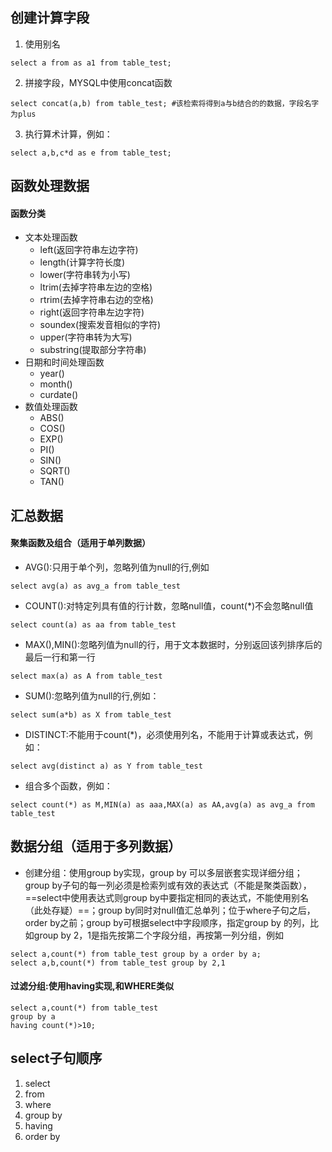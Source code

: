 ## 创建计算字段
1. 使用别名
```
select a from as a1 from table_test;
```
2. 拼接字段，MYSQL中使用concat函数
```
select concat(a,b) from table_test; #该检索将得到a与b结合的的数据，字段名字为plus
```
3. 执行算术计算，例如：
```
select a,b,c*d as e from table_test;
```

## 函数处理数据
#### 函数分类
- 文本处理函数
    - left(返回字符串左边字符)
    - length(计算字符长度)
    - lower(字符串转为小写)
    - ltrim(去掉字符串左边的空格)
    - rtrim(去掉字符串右边的空格)
    - right(返回字符串左边字符)
    - soundex(搜索发音相似的字符)
    - upper(字符串转为大写)
    - substring(提取部分字符串)
- 日期和时间处理函数
    - year()
    - month()
    - curdate()
- 数值处理函数  
    - ABS()
    - COS()
    - EXP()
    - PI()
    - SIN()
    - SQRT()
    - TAN()

## 汇总数据
#### 聚集函数及组合（适用于单列数据）
- AVG():只用于单个列，忽略列值为null的行,例如
```
select avg(a) as avg_a from table_test
```
- COUNT():对特定列具有值的行计数，忽略null值，count(*)不会忽略null值
```
select count(a) as aa from table_test
```
- MAX(),MIN():忽略列值为null的行，用于文本数据时，分别返回该列排序后的最后一行和第一行
```
select max(a) as A from table_test
```
- SUM():忽略列值为null的行,例如：
```
select sum(a*b) as X from table_test
```
- DISTINCT:不能用于count(*)，必须使用列名，不能用于计算或表达式，例如：
```
select avg(distinct a) as Y from table_test
```
- 组合多个函数，例如：
```
select count(*) as M,MIN(a) as aaa,MAX(a) as AA,avg(a) as avg_a from table_test
```

## 数据分组（适用于多列数据）
- 创建分组：使用group by实现，group by 可以多层嵌套实现详细分组；group by子句的每一列必须是检索列或有效的表达式（不能是聚类函数），==select中使用表达式则group by中要指定相同的表达式，不能使用别名（此处存疑）==；group by同时对null值汇总单列；位于where子句之后，order by之前；group by可根据select中字段顺序，指定group by 的列，比如group by 2，1是指先按第二个字段分组，再按第一列分组，例如
```
select a,count(*) from table_test group by a order by a;
select a,b,count(*) from table_test group by 2,1
```
#### 过滤分组:使用having实现,和WHERE类似
```
select a,count(*) from table_test
group by a
having count(*)>10;
```

## select子句顺序
1. select
2. from
3. where
4. group by
5. having
6. order by
